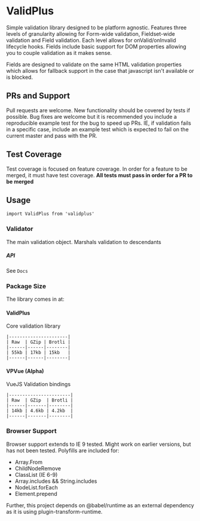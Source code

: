 # ValidPlus

Simple validation library designed to be platform agnostic. Features three levels of granularity allowing for Form-wide validation, Fieldset-wide validation and Field validation. Each level allows for onValid/onInvalid lifecycle hooks. Fields include basic support for DOM properties allowing you to couple validation as it makes sense.

Fields are designed to validate on the same HTML validation properties which allows for fallback support in the case that javascript isn't available or is blocked.

## PRs and Support
Pull requests are welcome. New functionality should be covered by tests if possible. Bug fixes are welcome but it is recommended you include a reproducible example test for the bug to speed up PRs. IE, if validation fails in a specific case, include an example test which is expected to fail on the current master and pass with the PR.

## Test Coverage
Test coverage is focused on feature coverage. In order for a feature to be merged, it must have test coverage.
**All tests must pass in order for a PR to be merged**

## Usage

```import ValidPlus from 'validplus'```

### Validator
The main validation object. Marshals validation to descendants

##### API
See `Docs`

### Package Size
The library comes in at:
#### ValidPlus
Core validation library
```
|----------------------|
| Raw  | GZip | Brotli |
|------|------|--------|
| 55kb | 17kb | 15kb   |
|------|------|--------|
```
#### VPVue (Alpha)
VueJS Validation bindings
```
|-----------------------|
| Raw  | GZip  | Brotli |
|------|-------|--------|
| 14kb | 4.6kb | 4.2kb  |
|------|-------|--------|
```

### Browser Support
Browser support extends to IE 9 tested. Might work on earlier versions, but has not been tested.
Polyfills are included for:
  - Array.From
  - ChildNodeRemove
  - ClassList (IE 6-9)
  - Array.includes && String.includes
  - NodeList.forEach
  - Element.prepend

Further, this project depends on @babel/runtime as an external dependency as it is using plugin-transform-runtime.
